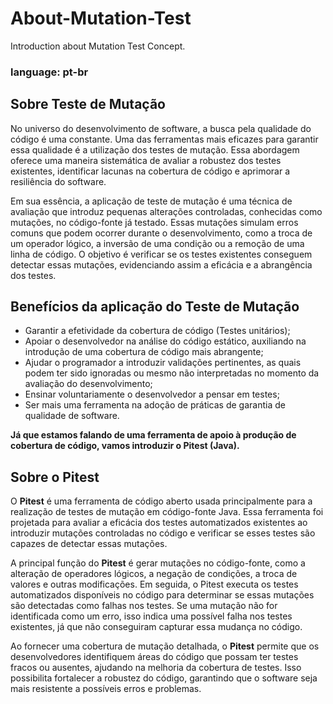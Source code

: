 # About-Mutation-Test
Introduction about Mutation Test Concept.

### language: pt-br

## Sobre Teste de Mutação

No universo do desenvolvimento de software, a busca pela qualidade do código é uma constante. Uma das ferramentas mais eficazes para garantir essa qualidade é a utilização dos testes de mutação. Essa abordagem oferece uma maneira sistemática de avaliar a robustez dos testes existentes, identificar lacunas na cobertura de código e aprimorar a resiliência do software.

Em sua essência, a aplicação de teste de mutação é uma técnica de avaliação que introduz pequenas alterações controladas, conhecidas como mutações, no código-fonte já testado. Essas mutações simulam erros comuns que podem ocorrer durante o desenvolvimento, como a troca de um operador lógico, a inversão de uma condição ou a remoção de uma linha de código. O objetivo é verificar se os testes existentes conseguem detectar essas mutações, evidenciando assim a eficácia e a abrangência dos testes.

## Benefícios da aplicação do Teste de Mutação

- Garantir a efetividade da cobertura de código (Testes unitários);
- Apoiar o desenvolvedor na análise do código estático, auxiliando na introdução de uma cobertura de código mais abrangente;
- Ajudar o programador a introduzir validações pertinentes, as quais podem ter sido ignoradas ou mesmo não interpretadas no momento da avaliação do desenvolvimento;
- Ensinar voluntariamente o desenvolvedor a pensar em testes;
- Ser mais uma ferramenta na adoção de práticas de garantia de qualidade de software.

**Já que estamos falando de uma ferramenta de apoio à produção de cobertura de código, vamos introduzir o Pitest (Java).**

## Sobre o Pitest

O **Pitest** é uma ferramenta de código aberto usada principalmente para a realização de testes de mutação em código-fonte Java. Essa ferramenta foi projetada para avaliar a eficácia dos testes automatizados existentes ao introduzir mutações controladas no código e verificar se esses testes são capazes de detectar essas mutações.

A principal função do **Pitest** é gerar mutações no código-fonte, como a alteração de operadores lógicos, a negação de condições, a troca de valores e outras modificações. Em seguida, o Pitest executa os testes automatizados disponíveis no código para determinar se essas mutações são detectadas como falhas nos testes. Se uma mutação não for identificada como um erro, isso indica uma possível falha nos testes existentes, já que não conseguiram capturar essa mudança no código.

Ao fornecer uma cobertura de mutação detalhada, o **Pitest** permite que os desenvolvedores identifiquem áreas do código que possam ter testes fracos ou ausentes, ajudando na melhoria da cobertura de testes. Isso possibilita fortalecer a robustez do código, garantindo que o software seja mais resistente a possíveis erros e problemas.
